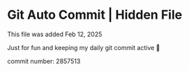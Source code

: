 # Git Auto Commit | Hidden File

This file was added Feb 12, 2025

Just for fun and keeping my daily git commit active 🤪

commit number: 2857513
